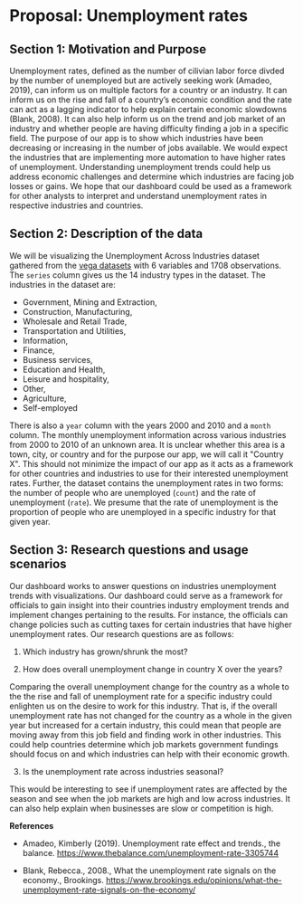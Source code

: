 # Proposal: Unemployment rates 

## Section 1: Motivation and Purpose
  
  Unemployment rates, defined as the number of cilivian labor force divded by the number of unemployed but are actively seeking work (Amadeo, 2019), can inform us on multiple factors for a country or an industry. It can inform us on the rise and fall of a country’s economic condition and the rate can act as a lagging indicator to help explain certain economic slowdowns (Blank, 2008). It can also help inform us on the trend and job market of an industry and whether people are having difficulty finding a job in a specific field. The purpose of our app is to show which industries have been decreasing or increasing in the number of jobs available. We would expect the industries that are implementing more automation to have higher rates of unemployment. Understanding unemployment trends could help us address economic challenges and determine which industries are facing job losses or gains. We hope that our dashboard could be used as a framework for other analysts to interpret and understand unemployment rates in respective industries and countries. 
	

## Section 2: Description of the data

We will be visualizing the Unemployment Across Industries dataset gathered from the [vega datasets](https://github.com/vega/vega-datasets) with 6 variables and 1708 observations. The `series` column gives us the 14 industry types in the dataset. The industries in the dataset are:

* Government, Mining and Extraction, 
* Construction, Manufacturing, 
* Wholesale and Retail Trade, 
* Transportation and Utilities, 
* Information, 
* Finance, 
* Business services, 
* Education and Health, 
* Leisure and hospitality, 
* Other, 
* Agriculture, 
* Self-employed

 There is also a `year` column with the years 2000 and 2010 and a `month` column. The monthly unemployment information across various industries from 2000 to 2010 of an unknown area. It is unclear whether this area is a town, city, or country and for the purpose our app, we will call it "Country X". This should not minimize the impact of our app as it acts as a framework for other countries and industries to use for their interested unemployment rates. Further, the dataset contains the unemployment rates in two forms: the number of people who are unemployed (`count`) and the rate of unemployment (`rate`). We presume that the rate of unemployment is the proportion of people who are unemployed in a specific industry for that given year. 

## Section 3: Research questions and usage scenarios

Our dashboard works to answer questions on industries unemployment trends with visualizations. Our dashboard could serve as a framework for officials to gain insight into their countries industry employment trends and implement changes pertaining to the results. For instance, the officials can change policies such as cutting taxes for certain industries that have higher unemployment rates. Our research questions are as follows: 

1) Which industry has grown/shrunk the most?

2) How does overall unemployment change in country X over the years?

Comparing the overall unemployment change for the country as a whole to the the rise and fall of unemployment rate for a specific industry could enlighten us on the desire to work for this industry. That is, if the overall unemployment rate has not changed for the country as a whole in the given year but increased for a certain industry, this could mean that people are moving away from this job field and finding work in other industries. This could help countries determine which job markets government fundings should focus on and which industries can help with their economic growth. 

3) Is the unemployment rate across industries seasonal?

This would be interesting to see if unemployment rates are affected by the season and see when the job markets are high and low across industries. It can also help explain when businesses are slow or competition is high.

<b> References </b>

* Amadeo, Kimberly (2019). Unemployment rate effect and trends., the balance. https://www.thebalance.com/unemployment-rate-3305744 
 
* Blank, Rebecca., 2008., What the unemployment rate signals on the economy., Brookings. https://www.brookings.edu/opinions/what-the-unemployment-rate-signals-on-the-economy/


